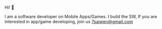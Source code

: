 Hi! 👋

I am a software developer on Mobile Apps/Games. 
I build the SW, If you are interested in app/game developing, join us 7saiwen@gmail.com
